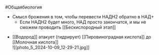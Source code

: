 #Общаябиология 
- Смысл брожения в том, чтобы перевести НАДН2 обратно в НАД+
	- Если НАДН2 будет много, НАД просто закончатся, и мы не сможем проводить [[Бескислородный этап]]
+ [[Водород]] атакует (гидрирует) [[Пировиноградная кислота]] до [[Молочная кислота]]  
![[photo_5_2024-10-09_12-29-21.jpg]]